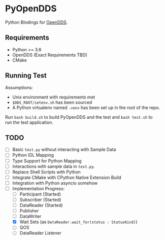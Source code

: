 # PyOpenDDS

Python Bindings for [OpenDDS](https://github.com/objectcomputing/OpenDDS).

## Requirements

- Python >= 3.6
- OpenDDS (Exact Requirements TBD)
- CMake

## Running Test

Assumptions:
- Unix environment with requirements met
- `$DDS_ROOT/setenv.sh` has been sourced
- A Python virtualenv named `.venv` has been set up in the root of the repo.

Run `bash build.sh` to build PyOpenDDS and the test and `bash test.sh` to run
the test application.

## TODO

- [ ] Basic `test.py` without interacting with Sample Data
- [ ] Python IDL Mapping
- [ ] Type Support for Python Mapping
- [ ] Interactions with sample data in `test.py`.
- [ ] Replace Shell Scripts with Python
- [ ] Integrate CMake with CPython Native Extension Build
- [ ] Integration with Python asyncio somehow
- [ ] Implementation Progress:
  - [ ] Participant (Started)
  - [ ] Subscriber (Started)
  - [ ] DataReader (Started)
  - [ ] Publisher 
  - [ ] DataWriter
  - [X] Wait Sets (as `DataReader.wait_for(status : StatusKind)`)
  - [ ] QOS
  - [ ] DataReader Listener
